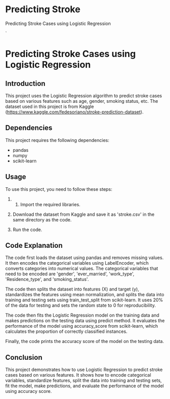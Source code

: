 # Predicting Stroke
 Predicting Stroke Cases using Logistic Regression

`
# Predicting Stroke Cases using Logistic Regression

## Introduction
This project uses the Logistic Regression algorithm to predict stroke cases based on various features such as age, gender, smoking status, etc. The dataset used in this project is from Kaggle (https://www.kaggle.com/fedesoriano/stroke-prediction-dataset).

## Dependencies
This project requires the following dependencies:

- pandas
- numpy
- scikit-learn

## Usage
To use this project, you need to follow these steps:

1. 1. Import the required libraries.

2. Download the dataset from Kaggle and save it as 'stroke.csv' in the same directory as the code.
3. Run the code.

## Code Explanation
The code first loads the dataset using pandas and removes missing values. It then encodes the categorical variables using LabelEncoder, which converts categories into numerical values. The categorical variables that need to be encoded are 'gender', 'ever_married', 'work_type', 'Residence_type', and 'smoking_status'.

The code then splits the dataset into features (X) and target (y), standardizes the features using mean normalization, and splits the data into training and testing sets using train_test_split from scikit-learn. It uses 20% of the data for testing and sets the random state to 0 for reproducibility.

The code then fits the Logistic Regression model on the training data and makes predictions on the testing data using predict method. It evaluates the performance of the model using accuracy_score from scikit-learn, which calculates the proportion of correctly classified instances.

Finally, the code prints the accuracy score of the model on the testing data.

## Conclusion
This project demonstrates how to use Logistic Regression to predict stroke cases based on various features. It shows how to encode categorical variables, standardize features, split the data into training and testing sets, fit the model, make predictions, and evaluate the performance of the model using accuracy score.

